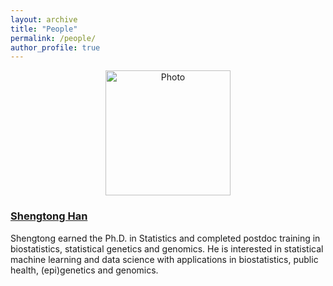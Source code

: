 ```yaml
---
layout: archive
title: "People"
permalink: /people/
author_profile: true
---
```




<p align="center">
  <img src="https://han16.github.io/shengtonghan.github.io/images/head shot.jpg?raw=true" alt="Photo" style="width: 200px;"/> 
</p>


### [Shengtong Han](https://han16.github.io/shengtonghan.github.io//)  

<span style="font-size:1.0em;">
Shengtong earned the Ph.D. in Statistics and completed postdoc training in biostatistics, statistical genetics and genomics. He is interested in statistical machine learning and data science with applications in biostatistics, public health, (epi)genetics and genomics.</span>   

